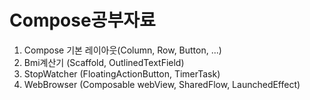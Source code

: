 # Compose공부자료
1. Compose 기본 레이아웃(Column, Row, Button, ...)
2. Bmi계산기 (Scaffold, OutlinedTextField)
3. StopWatcher (FloatingActionButton, TimerTask)
4. WebBrowser (Composable webView, SharedFlow, LaunchedEffect)

